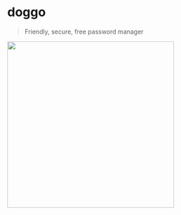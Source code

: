 # doggo

> Friendly, secure, free password manager
<img width=380 src="https://swervy.io/code/doggo-lock" />
